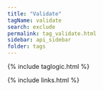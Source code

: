 ```yaml
---
title: "Validate"
tagName: validate
search: exclude
permalink: tag_validate.html
sidebar: api_sidebar
folder: tags
---
```

{% include taglogic.html %}

{% include links.html %}
